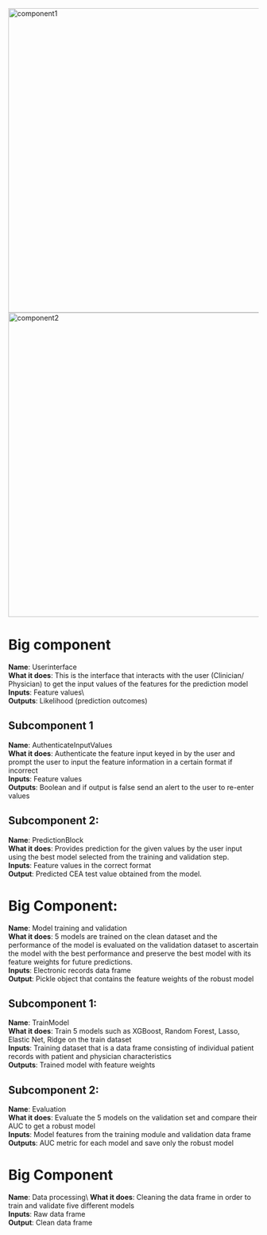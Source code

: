 <img width="612" alt="component1" src="https://github.com/ML4CEA/CEATestingModel/assets/62965045/97a9a691-fb77-465d-a55c-ae974ba6d99a">
<img width="612" alt="component2" src="https://github.com/ML4CEA/CEATestingModel/assets/62965045/1c151c67-651f-4632-a218-1bd481a85f03">

# Big component
**Name**: Userinterface\
**What it does**: This is the interface that interacts with the user (Clinician/ Physician) to get the input values of the features for the prediction model\
**Inputs**: Feature values\  
**Outputs**: Likelihood (prediction outcomes)

## Subcomponent 1
**Name**: AuthenticateInputValues\
**What it does**: Authenticate the feature input keyed in by the user and prompt the user to input the feature information in a certain format if incorrect\
**Inputs**: Feature values  
**Outputs**: Boolean and if output is false send an alert to the user to re-enter values
 
## Subcomponent 2:
**Name**: PredictionBlock\
**What it does**: Provides prediction for the given values by the user input using the best model selected from the training and validation step.\
**Inputs**: Feature values in the correct format  
**Output**: Predicted CEA test value obtained from the model.

# Big Component:
**Name**: Model training and validation\
**What it does**: 5 models are trained on the clean dataset and the performance of the model is evaluated on the validation dataset to ascertain the model with the best performance and preserve the best model with its feature weights for future predictions.\
**Inputs**: Electronic records data frame  
**Output**: Pickle object that contains the feature weights of the robust model 

## Subcomponent 1: 
**Name**: TrainModel\
**What it does**: Train 5 models such as XGBoost, Random Forest, Lasso, Elastic Net, Ridge on the train dataset\
**Inputs**: Training dataset that is a data frame consisting of individual patient records with patient and physician characteristics  
**Outputs**: Trained model with feature weights

## Subcomponent 2:
**Name**: Evaluation\
**What it does**: Evaluate the 5 models on the validation set and compare their AUC to get a robust model\
**Inputs**: Model features from the training module and validation data frame  
**Outputs**: AUC metric for each model and save only the robust model

# Big Component
**Name**: Data processing\ 
**What it does**: Cleaning the data frame in order to train and validate five different models\
**Inputs**: Raw data frame  
**Output**: Clean data frame

